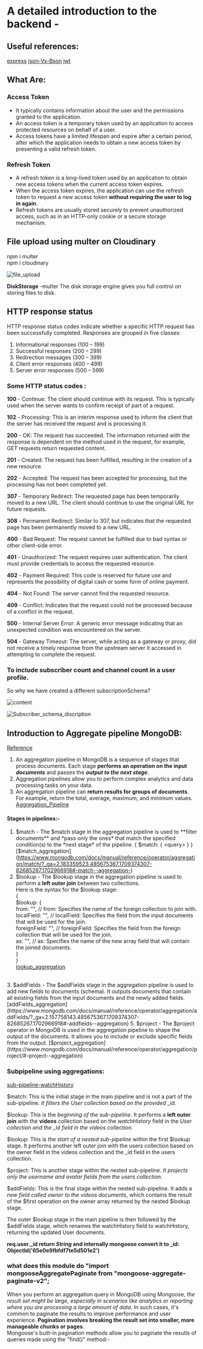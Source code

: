 # A detailed introduction to the backend - 
## Useful references: 
[express](https://expressjs.com/en/5x/api.html)
[json-Vs-Bson](https://www.mongodb.com/json-and-bson)
[jwt](https://github.com/auth0/node-jsonwebtoken#readme)

## What Are:
### Access Token 
* It typically contains information about the user and the permissions granted to the application.
* An access token is a temporary token used by an application to access protected resources on behalf of a user.
* Access tokens have a limited lifespan and expire after a certain period, after which the application needs to obtain a new access token by presenting a valid refresh token.
### Refresh Token 
* A refresh token is a long-lived token used by an application to obtain new access tokens when the current access token expires.
* When the access token expires, the application can use the refresh token to request a new access token **without requiring the user to log in again**.
* Refresh tokens are usually stored securely to prevent unauthorized access, such as in an HTTP-only cookie or a secure storage mechanism.

## File upload using multer on Cloudinary
npm i multer </br>
npm i cloudinary 

![file_upload](https://github.com/arpitjaiswal12/detailed-backend/assets/97618151/dbbe027a-5341-486a-913f-914b0dd10761)

**DiskStorage** -multer
The disk storage engine gives you full control on storing files to disk.

## HTTP response status
HTTP response status codes indicate whether a specific HTTP request has been successfully completed. Responses are grouped in five classes:

1. Informational responses (100 – 199)
2. Successful responses (200 – 299)
3. Redirection messages (300 – 399)
4. Client error responses (400 – 499)
5. Server error responses (500 – 599)

### Some HTTP status codes :

**100** - Continue: The client should continue with its request. This is typically used when the server wants to confirm receipt of part of a request.

**102** - Processing: This is an interim response used to inform the client that the server has received the request and is processing it.

**200** - OK: The request has succeeded. The information returned with the response is dependent on the method used in the request, for example, GET requests return requested content.

**201** - Created: The request has been fulfilled, resulting in the creation of a new resource.

**202** - Accepted: The request has been accepted for processing, but the processing has not been completed yet.

**307** - Temporary Redirect: The requested page has been temporarily moved to a new URL. The client should continue to use the original URL for future requests.

**308** - Permanent Redirect: Similar to 307, but indicates that the requested page has been permanently moved to a new URL.

**400** - Bad Request: The request cannot be fulfilled due to bad syntax or other client-side error.

**401** - Unauthorized: The request requires user authentication. The client must provide credentials to access the requested resource.

**402** - Payment Required: This code is reserved for future use and represents the possibility of digital cash or some form of online payment.

**404** - Not Found: The server cannot find the requested resource.

**409** - Conflict: Indicates that the request could not be processed because of a conflict in the request.

**500** - Internal Server Error: A generic error message indicating that an unexpected condition was encountered on the server.

**504** - Gateway Timeout: The server, while acting as a gateway or proxy, did not receive a timely response from the upstream server it accessed in attempting to complete the request.

### To include subscriber count and channel count in a user profile.
So why we have created a different subscriptionSchema?

![content](https://github.com/arpitjaiswal12/detailed-backend/assets/97618151/4cb3d909-72c4-42c7-8561-29f1cfbce4ba)

![Subscriber_schema_discription](https://github.com/arpitjaiswal12/detailed-backend/assets/97618151/5b5cbaef-2c98-4a75-9efb-12b0292a5251)

## Introduction to Aggregate pipeline MongoDB:
[Reference](https://www.mongodb.com/docs/manual/core/aggregation-pipeline/?_ga=2.158260031.485675367.1709374307-82685267.1702966918#aggregation-pipeline)

1. An aggregation pipeline in MongoDB is a sequence of stages that process documents. Each stage **performs an operation on the input** ***documents*** and passes the ***output to the next stage***.
2. Aggregation pipelines allow you to perform complex analytics and data processing tasks on your data.
3. An aggregation pipeline can **return results for groups of documents**. For example, return the total, average, maximum, and minimum values.
[Aggregation_Pipeline](https://www.mongodb.com/docs/manual/core/aggregation-pipeline/?_ga=2.158260031.485675367.1709374307-82685267.1702966918)

#### Stages in pipelines:-
1. $match - The $match stage in the aggregation pipeline is used to **filter documents** and *pass only the ones* that match the specified condition(s) to the *next stage* of the pipeline. { $match: { <query> } }
   [$match_aggregation](https://www.mongodb.com/docs/manual/reference/operator/aggregation/match/?_ga=2.183359523.485675367.1709374307-82685267.1702966918#-match--aggregation-)
2. $lookup - The $lookup stage in the aggregation pipeline is used to perform a **left outer join** between two collections.
   </br>
   Here is the syntax for the $lookup stage:
   </br>
{   </br>
  $lookup: {   </br>
    from: "<foreignCollection>", // from: Specifies the name of the foreign collection to join with.    </br>
    localField: "<localField>", // localField: Specifies the field from the input documents that will be used for the join.   </br>
    foreignField: "<foreignField>", // foreignField: Specifies the field from the foreign collection that will be used for the join.   </br>
    as: "<outputArray>", // as: Specifies the name of the new array field that will contain the joined documents.   </br>
  }   </br>
}   </br>
[lookup_aggregation](https://www.mongodb.com/docs/manual/reference/operator/aggregation/lookup/?_ga=2.78002321.485675367.1709374307-82685267.1702966918#-lookup--aggregation)
</br>
3. $addFields - The $addFields stage in the aggregation pipeline is used to add new fields to documents (schema). It outputs documents that contain all existing fields from the input documents and the newly added fields.
[addFields_aggregation](https://www.mongodb.com/docs/manual/reference/operator/aggregation/addFields/?_ga=2.157758143.485675367.1709374307-82685267.1702966918#-addfields--aggregation)
5. $project - The $project operator in MongoDB is used in the aggregation pipeline to shape the output of the documents. It allows you to include or exclude specific fields from the output.
[$project_aggregation](https://www.mongodb.com/docs/manual/reference/operator/aggregation/project/#-project--aggregation)

### Subpipeline using aggregations:

[sub-pipeline-watchHistory](https://github.com/arpitjaiswal12/detailed-backend/assets/97618151/d787fe90-caf7-4756-b747-eba7af94755d)

$match: This is the initial stage in the main pipeline and is not a part of the sub-pipeline. *It filters the User collection based on the provided _id*.

$lookup: This is the *beginning of the sub-pipeline*. It performs a **left outer join** with the **videos** collection based on the *watchHistory* field in the *User collection and the _id field in the videos collection*.

$lookup: This is the *start of a nested sub-pipeline* within the first $lookup stage. It performs another left outer join with the users collection based on the owner field in the videos collection and the _id field in the users collection.

$project: This is another stage within the nested sub-pipeline. *It projects only the username and avatar fields from the users collection*.

$addFields: This is the final stage within the nested sub-pipeline. It adds a *new field called owner to the videos documents*, which contains the result of the $first operation on the owner array returned by the nested $lookup stage.

The outer $lookup stage in the main pipeline is then followed by the $addFields stage, which renames the watchHistory field to watchHistory, returning the updated User documents.

**req.user._id return *String* and internally mongoose convert it to _id: ObjectId('65e0e9fbfdf7te5d501e2')**

### what does this module do "import mongooseAggregatePaginate from "mongoose-aggregate-paginate-v2";
When you perform an aggregation query in MongoDB using Mongoose, *the result set might be large, especially in scenarios like analytics or reporting where you are processing a large amount of data*. In such cases, it's common to paginate the results to improve performance and user experience. **Pagination involves breaking the result set into smaller, more manageable chunks or pages**.
<br>
Mongoose's built-in pagination methods allow you to paginate the results of queries made using the "find()" method:-



















